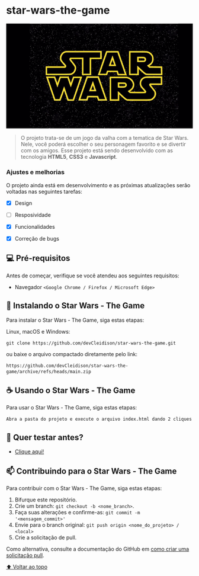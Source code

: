 # star-wars-the-game


<img src="./assets/images/demo.gif" alt="theme">

> O projeto trata-se de um jogo da valha com a tematica de Star Wars. Nele, você poderá escolher o seu personagem favorito e se divertir com os amigos. Esse projeto está sendo desenvolvido com as tecnologia <strong>HTML5</strong>, <strong>CSS3</strong> e <strong>Javascript</strong>.

### Ajustes e melhorias

O projeto ainda está em desenvolvimento e as próximas atualizações serão voltadas nas seguintes tarefas:

- [X] Design
- [ ] Resposividade
- [X] Funcionalidades
- [X] Correção de bugs


## 💻 Pré-requisitos

Antes de começar, verifique se você atendeu aos seguintes requisitos:

* Navegador `<Google Chrome / Firefox / Microsoft Edge>`


## 🚀 Instalando o Star Wars - The Game

Para instalar o Star Wars - The Game, siga estas etapas:

Linux, macOS e Windows:
```
git clone https://github.com/devCleidison/star-wars-the-game.git
```

ou baixe o arquivo compactado diretamente pelo link:
```
https://github.com/devCleidison/star-wars-the-game/archive/refs/heads/main.zip
```

## ☕ Usando o Star Wars - The Game

Para usar o Star Wars - The Game, siga estas etapas:

```
Abra a pasta do projeto e execute o arquivo index.html dando 2 cliques
```

## 🚀 Quer testar antes?
* [Clique aqui!](https://devcleidison-star-wars-the-game.netlify.app/)

## 📫 Contribuindo para o Star Wars - The Game

Para contribuir com o Star Wars - The Game, siga estas etapas:

1. Bifurque este repositório.
2. Crie um branch: `git checkout -b <nome_branch>`.
3. Faça suas alterações e confirme-as: `git commit -m '<mensagem_commit>'`
4. Envie para o branch original: `git push origin <nome_do_projeto> / <local>`
5. Crie a solicitação de pull.

Como alternativa, consulte a documentação do GitHub em [como criar uma solicitação pull](https://help.github.com/en/github/collaborating-with-issues-and-pull-requests/creating-a-pull-request).



[⬆ Voltar ao topo](#star-wars-the-game)<br>